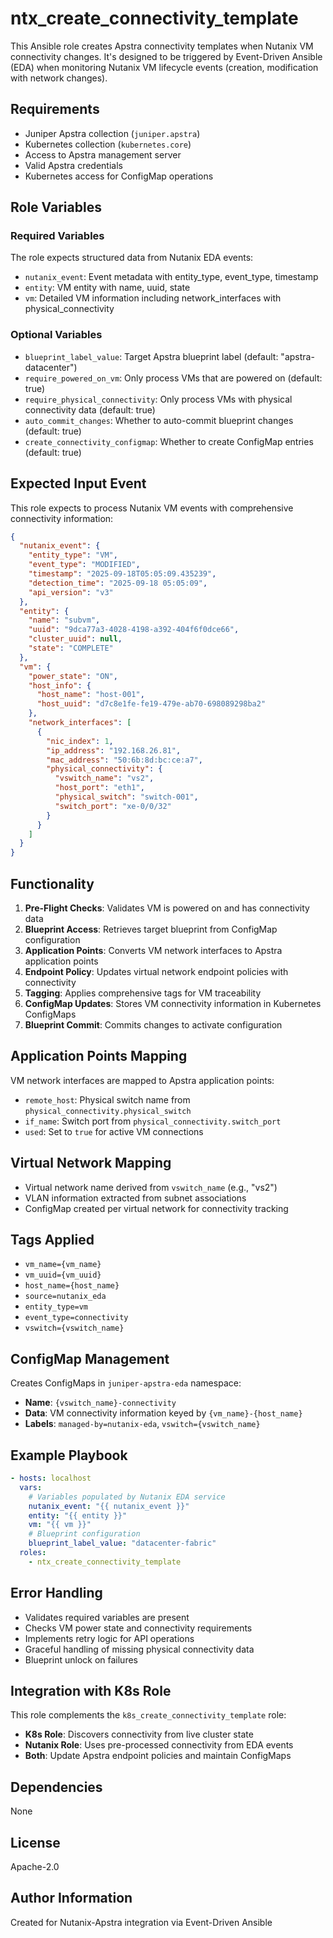 # ntx_create_connectivity_template

This Ansible role creates Apstra connectivity templates when Nutanix VM connectivity changes. It's designed to be triggered by Event-Driven Ansible (EDA) when monitoring Nutanix VM lifecycle events (creation, modification with network changes).

## Requirements

- Juniper Apstra collection (`juniper.apstra`)
- Kubernetes collection (`kubernetes.core`)
- Access to Apstra management server
- Valid Apstra credentials
- Kubernetes access for ConfigMap operations

## Role Variables

### Required Variables

The role expects structured data from Nutanix EDA events:

- `nutanix_event`: Event metadata with entity_type, event_type, timestamp
- `entity`: VM entity with name, uuid, state
- `vm`: Detailed VM information including network_interfaces with physical_connectivity

### Optional Variables

- `blueprint_label_value`: Target Apstra blueprint label (default: "apstra-datacenter")
- `require_powered_on_vm`: Only process VMs that are powered on (default: true)
- `require_physical_connectivity`: Only process VMs with physical connectivity data (default: true)
- `auto_commit_changes`: Whether to auto-commit blueprint changes (default: true)
- `create_connectivity_configmap`: Whether to create ConfigMap entries (default: true)

## Expected Input Event

This role expects to process Nutanix VM events with comprehensive connectivity information:

```json
{
  "nutanix_event": {
    "entity_type": "VM",
    "event_type": "MODIFIED",
    "timestamp": "2025-09-18T05:05:09.435239",
    "detection_time": "2025-09-18 05:05:09",
    "api_version": "v3"
  },
  "entity": {
    "name": "subvm",
    "uuid": "9dca77a3-4028-4198-a392-404f6f0dce66",
    "cluster_uuid": null,
    "state": "COMPLETE"
  },
  "vm": {
    "power_state": "ON",
    "host_info": {
      "host_name": "host-001",
      "host_uuid": "d7c8e1fe-fe19-479e-ab70-698089298ba2"
    },
    "network_interfaces": [
      {
        "nic_index": 1,
        "ip_address": "192.168.26.81",
        "mac_address": "50:6b:8d:bc:ce:a7",
        "physical_connectivity": {
          "vswitch_name": "vs2",
          "host_port": "eth1",
          "physical_switch": "switch-001",
          "switch_port": "xe-0/0/32"
        }
      }
    ]
  }
}
```

## Functionality

1. **Pre-Flight Checks**: Validates VM is powered on and has connectivity data
2. **Blueprint Access**: Retrieves target blueprint from ConfigMap configuration
3. **Application Points**: Converts VM network interfaces to Apstra application points
4. **Endpoint Policy**: Updates virtual network endpoint policies with connectivity
5. **Tagging**: Applies comprehensive tags for VM traceability
6. **ConfigMap Updates**: Stores VM connectivity information in Kubernetes ConfigMaps
7. **Blueprint Commit**: Commits changes to activate configuration

## Application Points Mapping

VM network interfaces are mapped to Apstra application points:

- `remote_host`: Physical switch name from `physical_connectivity.physical_switch`
- `if_name`: Switch port from `physical_connectivity.switch_port`
- `used`: Set to `true` for active VM connections

## Virtual Network Mapping

- Virtual network name derived from `vswitch_name` (e.g., "vs2")
- VLAN information extracted from subnet associations
- ConfigMap created per virtual network for connectivity tracking

## Tags Applied

- `vm_name={vm_name}`
- `vm_uuid={vm_uuid}`
- `host_name={host_name}`
- `source=nutanix_eda`
- `entity_type=vm`
- `event_type=connectivity`
- `vswitch={vswitch_name}`

## ConfigMap Management

Creates ConfigMaps in `juniper-apstra-eda` namespace:

- **Name**: `{vswitch_name}-connectivity`
- **Data**: VM connectivity information keyed by `{vm_name}-{host_name}`
- **Labels**: `managed-by=nutanix-eda`, `vswitch={vswitch_name}`

## Example Playbook

```yaml
- hosts: localhost
  vars:
    # Variables populated by Nutanix EDA service
    nutanix_event: "{{ nutanix_event }}"
    entity: "{{ entity }}"
    vm: "{{ vm }}"
    # Blueprint configuration
    blueprint_label_value: "datacenter-fabric"
  roles:
    - ntx_create_connectivity_template
```

## Error Handling

- Validates required variables are present
- Checks VM power state and connectivity requirements
- Implements retry logic for API operations
- Graceful handling of missing physical connectivity data
- Blueprint unlock on failures

## Integration with K8s Role

This role complements the `k8s_create_connectivity_template` role:

- **K8s Role**: Discovers connectivity from live cluster state
- **Nutanix Role**: Uses pre-processed connectivity from EDA events
- **Both**: Update Apstra endpoint policies and maintain ConfigMaps

## Dependencies

None

## License

Apache-2.0

## Author Information

Created for Nutanix-Apstra integration via Event-Driven Ansible